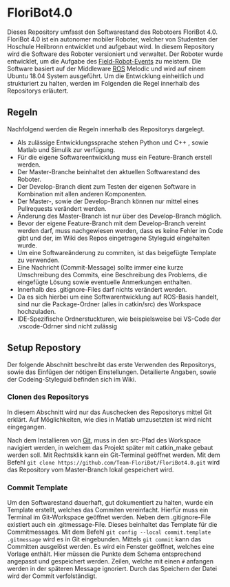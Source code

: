 # FloriBot4.0

Dieses Repository umfasst den Softwarestand des Robotoers FloriBot 4.0.
FloriBot 4.0 ist ein autonomer mobiler Roboter, welcher von Studenten der Hoschule Heilbronn entwicklet und aufgebaut wird. 
In diesem Repository wird die Software des Roboter versioniert und verwaltet. 
Der Roboter wurde entwicklet, um die Aufgabe des [Field-Robot-Events](https://www.fieldrobot.com/ "Hompage des Events") zu meistern. 
Die Software basiert auf der Middleware [ROS](https://www.ros.org/ "ROS Homepage") Melodic und wird auf einem Ubuntu 18.04 System ausgeführt.
Um die Entwicklung einheitlich und strukturiert zu halten, werden im Folgenden die Regel innerhalb des Repositorys erläutert. 

## Regeln

Nachfolgend werden die Regeln innerhalb des Repositorys dargelegt.

* Als zulässige Entwicklungssprache stehen Python und C++ , sowie Matlab und Simulik zur verfügung.
* Für die eigene Softwareentwicklung muss ein Feature-Branch erstell werden.
* Der Master-Branche beinhaltet den aktuellen Softwarestand des Roboter. 
* Der Develop-Branch dient zum Testen der eigenen Software in Kombination mit allen anderen Komponenten.
* Der Master-, sowie der Develop-Branch können nur mittel eines Pullrequests verändert werden. 
* Änderung des Master-Branch ist nur über des Develop-Branch möglich.
* Bevor der eigene Feature-Branch mit dem Develop-Branch vereint werden darf, muss nachgewiesen werden, dass es keine Fehler im Code gibt und der, im Wiki des Repos eingetragene Styleguid eingehalten wurde.
* Um eine Softwareänderung zu commiten, ist das beigefügte Template zu verwenden. 
* Eine Nachricht (Commit-Message) sollte immer eine kurze Umschreibung des Commits, eine Beschreibung des Problems, die eingefügte Lösung sowie eventuelle Anmerkungen enthalten. 
* Innerhalb des .gitignore-Files darf nichts verändert werden.
* Da es sich hierbei um eine Softwarentwicklung auf ROS-Basis handelt, sind nur die Package-Ordner (alles in catkin/src) des Workspace hochzuladen. 
* IDE-Spezifische Ordnerstuckturen, wie beispielsweise bei VS-Code der .vscode-Odrner sind nicht zulässig

## Setup Repostory

Der folgende Abschnitt beschreibt das erste Verwenden des Repositorys, sowie das Einfügen der nötigen Einstellungen. 
Detailierte Angaben, sowie der Codeing-Styleguid befinden sich im Wiki.

### Clonen des Repositorys

In diesem Abschnitt wird nur das Auschecken des Repositorys mittel Git erklärt. Auf Möglichkeiten, wie dies in Matlab umzusetzten ist wird nicht eingegangen. 

Nach dem Installieren von [Git](https://git-scm.com/downloads), muss in den src-Pfad des Workspace navigiert werden, in welchem das Projekt später mit catkin_make gebaut werden soll. 
Mit Rechtsklik kann ein Git-Terminal geöffnet werden. Mit dem Befehl ``git clone https://github.com/Team-FloriBot/FloriBot4.0.git`` wird das Repository vom Master-Branch lokal gespeichert wird. 

### Commit Template

Um den Softwarestand dauerhaft, gut dokumentiert zu halten, wurde ein Template erstellt, welches das Commiten vereinfacht. 
Hierfür muss ein Terminal im Git-Workspace geöffnet werden. 
Neben dem .gitignore-File existiert auch ein .gitmessage-File. Dieses beinhaltet das Template für die Commitmessages. 
Mit dem Befehl ``git config --local commit.template .gitmessage`` wird es in Git eingebunden. 
Mittels ``git commit`` kann das Committen ausgelöst werden. Es wird ein Fenster geöffnet, welches eine Vorlage enthält. 
Hier müssen die Punkte dem Schema entsprechend angepasst und gespeichert werden. Zeilen, welche mit einen ``#`` anfangen werden in der späteren Message ignoriert.
Durch das Speichern der Datei wird der Commit verfolständigt.
